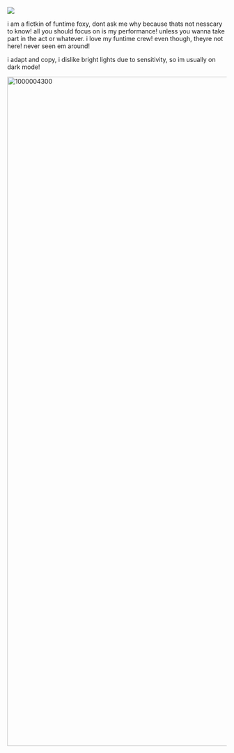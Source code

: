 
![](https://komarev.com/ghpvc/?username=funtiimefoxy&color=ff69b4&style=plastic&label="MY+VIEWERS!")

i am a fictkin of funtime foxy, dont ask me why because thats not nesscary to know! all you should focus on is my performance! unless you wanna take part in the act or whatever. i love my funtime crew! even though, theyre not here! never seen em around!

i adapt and copy, i dislike bright lights due to sensitivity, so im usually on dark mode! 

<img width="2048" height="1536" alt="1000004300" src="https://github.com/user-attachments/assets/0ab454c5-4e73-4787-b2f7-293f3c8d8d71" />
